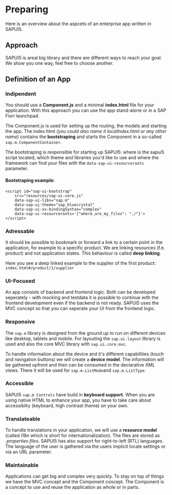 # Preparing

Here is an overview about the aspcets of an enterprise app written in SAPUI5.

## Approach
SAPUI5 is areal big library and there are different ways to reach your goal. We show you one way, feel free to choose another.

## Definition of an App
### Indipendent
You should use a **Component.js** and a minimal **index.html** file for your application. With this approach you can use the app stand-alone or in a SAP Fiori launchpad.

The Component.js is used for setting up the routing, the models and starting the app.
The index.html _(you could also name it localIndex.html or any other name)_ contains the **bootstraping** and starts the Component in a so-called ```sap.m.ComponentContainer```.

The bootstraping is responsible for starting up SAPUI5: where is the sapui5 script located, which theme and libraries you'd like to use and where the framework can find your files with the ```data-sap-ui-resourceroots``` parameter.

#### Bootstraping example:
```
<script id="sap-ui-bootstrap"
	src="resources/sap-ui-core.js"
	data-sap-ui-libs="sap.m"
	data-sap-ui-theme="sap_bluecrystal"
	data-sap-ui-xx-bindingSyntax="complex"
	data-sap-ui-resourceroots='{"where_are_my_files": "./"}'>
</script>
```
### Adressable
It should be possible to bookmark or forward a link to a certain point in the application, for example to a specific product. We are linking resources (f.e. product) and not application states. This behaviour is called **deep linking**.

Here you see a deep linked example to the supplier of the first product: ```index.html#/product/1/supplier```

### UI-Focused
An app consists of backend and frontend logic. Both can be developed seperately - with mocking and testdata it is possible to continue with the frontend development even if the backend is not ready. SAPUI5 uses the MVC concept so that you can seperate your UI from the frontend logic.

### Responsive
The ```sap.m``` library is designed from the ground up to run on different devices like desktop, tablets and mobile. For layouting the ```sap.ui.layout``` library is used and also the core MVC library with ```sap.ui.core.mvc```.

To handle information about the device and it's different capabilities (touch and navigation buttons) we will create a **device model**. The information will be gathered upfront and then can be consumed in the declarative XML views. There it will be used for ```sap.m.ListMode```and ```sap.m.ListType```.

### Accessible
SAPUI5 ```sap.m Controls``` have build in **keyboard support**. When you are using native HTML to enhance your app, you have to take care about accessiblity (keyboard, high contrast theme) on your own.

### Translateable
To handle translations in your application, we will use a **resource model** (called i18n which is short for internationalization). The files are stored as _.properties files_. SAPUI5 has also support for right-to-left (RTL) languages. The language of the user is gathered via the users implicit locale settings or via an URL parameter.

### Maintainable
Applications can get big and complex very quickly. To stay on top of things we have the MVC concept and the Component concept. The Component is a concept to use and reuse the application as whole or in parts.